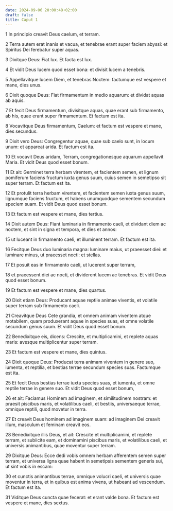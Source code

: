 ```yaml
---
date: 2024-09-06 20:00:48+02:00
draft: false
title: Caput 1
---
```





1 In principio creavit Deus caelum, et terram.

2 Terra autem erat inanis et vacua, et tenebrae erant super faciem abyssi: et Spiritus Dei ferebatur super aquas.

3 Dixitque Deus: Fiat lux. Et facta est lux.

4 Et vidit Deus lucem quod esset bona: et divisit lucem a tenebris.

5 Appellavitque lucem Diem, et tenebras Noctem: factumque est vespere et mane, dies unus.

6 Dixit quoque Deus: Fiat firmamentum in medio aquarum: et dividat aquas ab aquis.

7 Et fecit Deus firmamentum, divisitque aquas, quae erant sub firmamento, ab his, quae erant super firmamentum. Et factum est ita.

8 Vocavitque Deus firmamentum, Caelum: et factum est vespere et mane, dies secundus.

9 Dixit vero Deus: Congregentur aquae, quae sub caelo sunt, in locum unum: et appareat arida. Et factum est ita.

10 Et vocavit Deus aridam, Terram, congregationesque aquarum appellavit Maria. Et vidit Deus quod esset bonum.

11 Et ait: Germinet terra herbam virentem, et facientem semen, et lignum pomiferum faciens fructum iuxta genus suum, cuius semen in semetipso sit super terram. Et factum est ita.

12 Et protulit terra herbam virentem, et facientem semen iuxta genus suum, lignumque faciens fructum, et habens unumquodque sementem secundum speciem suam. Et vidit Deus quod esset bonum.

13 Et factum est vespere et mane, dies tertius.

14 Dixit autem Deus: Fiant luminaria in firmamento caeli, et dividant diem ac noctem, et sint in signa et tempora, et dies et annos:

15 ut luceant in firmamento caeli, et illuminent terram. Et factum est ita.

16 Fecitque Deus duo luminaria magna: luminare maius, ut praeesset diei: et luminare minus, ut praeesset nocti: et stellas.

17 Et posuit eas in firmamento caeli, ut lucerent super terram,

18 et praeessent diei ac nocti, et dividerent lucem ac tenebras. Et vidit Deus quod esset bonum.

19 Et factum est vespere et mane, dies quartus.

20 Dixit etiam Deus: Producant aquae reptile animae viventis, et volatile super terram sub firmamento caeli.

21 Creavitque Deus Cete grandia, et omnem animam viventem atque motabilem, quam produxerant aquae in species suas, et omne volatile secundum genus suum. Et vidit Deus quod esset bonum.

22 Benedixitque eis, dicens: Crescite, et multiplicamini, et replete aquas maris: avesque multiplicentur super terram.

23 Et factum est vespere et mane, dies quintus.

24 Dixit quoque Deus: Producat terra animam viventem in genere suo, iumenta, et reptilia, et bestias terrae secundum species suas. Factumque est ita.

25 Et fecit Deus bestias terrae iuxta species suas, et iumenta, et omne reptile terrae in genere suo. Et vidit Deus quod esset bonum,

26 et ait: Faciamus Hominem ad imaginem, et similitudinem nostram: et praesit piscibus maris, et volatilibus caeli, et bestiis, universaeque terrae, omnique reptili, quod movetur in terra.

27 Et creavit Deus hominem ad imaginem suam: ad imaginem Dei creavit illum, masculum et feminam creavit eos.

28 Benedixitque illis Deus, et ait: Crescite et multiplicamini, et replete terram, et subiicite eam, et dominamini piscibus maris, et volatilibus caeli, et universis animantibus, quae moventur super terram.

29 Dixitque Deus: Ecce dedi vobis omnem herbam afferentem semen super terram, et universa ligna quae habent in semetipsis sementem generis sui, ut sint vobis in escam:

30 et cunctis animantibus terrae, omnique volucri caeli, et universis quae moventur in terra, et in quibus est anima vivens, ut habeant ad vescendum. Et factum est ita.

31 Viditque Deus cuncta quae fecerat: et erant valde bona. Et factum est vespere et mane, dies sextus.


